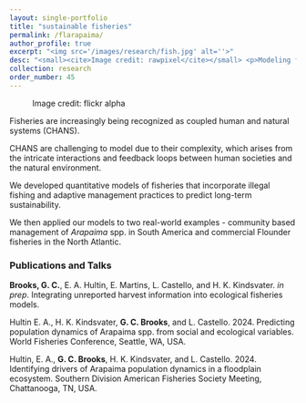 ```yaml
---
layout: single-portfolio
title: "sustainable fisheries"
permalink: /flarapaima/
author_profile: true
excerpt: "<img src='/images/research/fish.jpg' alt=''>"
desc: "<small><cite>Image credit: rawpixel</cite></small> <p>Modeling fisheries as coupled human and natural systems</p>"
collection: research
order_number: 45
---
```


<figure class="align-right">
  <img src="{{ site.url }}{{ site.baseurl }}/images/research/flounder.jpg" alt="">
  <figcaption>Image credit: flickr alpha</figcaption>
</figure> 

Fisheries are increasingly being recognized as coupled human and natural systems (CHANS).

CHANS are challenging to model due to their complexity, which arises from the intricate interactions and feedback loops between human societies and the natural environment.

We developed quantitative models of fisheries that incorporate illegal fishing and adaptive management practices to predict long-term sustainability. 

We then applied our models to two real-world examples - community based management of _Arapaima_ spp. in South America and commercial Flounder fisheries in the North Atlantic.

### Publications and Talks
**Brooks, G. C.**, E. A. Hultin, E. Martins, L. Castello, and H. K. Kindsvater.  _in prep_. Integrating unreported harvest information into ecological fisheries models. 

Hultin E. A., H. K. Kindsvater, **G. C. Brooks**, and L. Castello. 2024. Predicting population dynamics of Arapaima spp. from social and ecological variables. World Fisheries Conference, Seattle, WA, USA.

Hultin, E. A., **G. C. Brooks**, H. K. Kindsvater, and L. Castello. 2024. Identifying drivers of Arapaima population dynamics in a floodplain ecosystem. Southern Division American Fisheries Society Meeting, Chattanooga, TN, USA.
